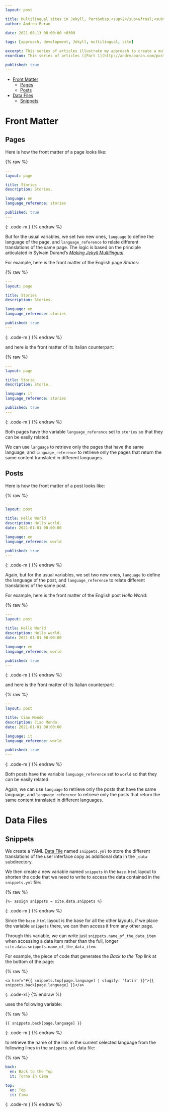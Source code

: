 ```yaml
---
layout: post

title: Multilingual sites in Jekyll, Part&nbsp;<sup>2</sup>&frasl;<sub>4</sub>
author: Andrea Buran

date: 2021-08-13 08:00:00 +0300

tags: [approach, development, Jekyll, multilingual, site]

excerpt: This series of articles illustrate my approach to create a multilingual site in Jekyll.
exordium: This series of articles ([Part 1](http://andreaburan.com/post/multilingual-sites-in-jekyll.html), [Part 2](http://andreaburan.com/post/multilingual-sites-in-jekyll-2.html), [Part 3](http://andreaburan.com/post/multilingual-sites-in-jekyll-3.html), [Part 4](http://andreaburan.com/post/multilingual-sites-in-jekyll-4.html)) and this extremely [basic *GitHub Pages* site](https://ranbureand.github.io/multilingual-experiment/) illustrate my approach to create a multilingual site in *[Jekyll](https://jekyllrb.com/ "Jekyll")*.

published: true
---
```


+ [Front Matter](#front-matter)
  + [Pages](#pages-1)
  + [Posts](#posts-1)
+ [Data Files](#data-files)
  + [Snippets](#snippets)

# Front Matter

## Pages

Here is how the front matter of a page looks like:

{% raw %}
``` yaml
---
layout: page

title: Stories
description: Stories.

language: en
language_reference: stories

published: true
---
```
{: .code-m }
{% endraw %}

But for the usual variables, we set two new ones, `language` to define the language of the page, and `language_reference` to relate different translations of the same page. The logic is based on the principle articulated in Sylvain Durand’s *[Making Jekyll Multilingual](https://sylvaindurand.org/making-jekyll-multilingual/#principle "Making Jekyll
Multilingual")*.

For example, here is the front matter of the English page *Stories*:

{% raw %}
``` yaml
---
layout: page

title: Stories
description: Stories.

language: en
language_reference: stories

published: true
---
```
{: .code-m }
{% endraw %}

and here is the front matter of its Italian counterpart:

{% raw %}
``` yaml
---
layout: page

title: Storie
description: Storie.

language: it
language_reference: stories

published: true
---
```
{: .code-m }
{% endraw %}

Both pages have the variable `language_reference` set to `stories` so that they can be easily related.

We can use `language` to retrieve only the pages that have the same language, and `language_reference` to retrieve only the pages that return the same content translated in different languages.

## Posts

Here is how the front matter of a post looks like:

{% raw %}
``` yaml
---
layout: post

title: Hello World
description: Hello world.
date: 2021-01-01 00:00:00

language: en
language_reference: world

published: true
---
```
{: .code-m }
{% endraw %}

Again, but for the usual variables, we set two new ones, `language` to define the language of the post, and `language_reference` to relate different translations of the same post.

For example, here is the front matter of the English post *Hello World*:

{% raw %}
``` yaml
---
layout: post

title: Hello World
description: Hello world.
date: 2021-01-01 00:00:00

language: en
language_reference: world

published: true
---
```
{: .code-m }
{% endraw %}

and here is the front matter of its Italian counterpart:

{% raw %}
``` yaml
---
layout: post

title: Ciao Mondo
description: Ciao Mondo.
date: 2021-01-01 00:00:00

language: it
language_reference: world

published: true
---
```
{: .code-m }
{% endraw %}

Both posts have the variable `language_reference` set to `world` so that they can be easily related.

Again, we can use `language` to retrieve only the posts that have the same language, and `language_reference` to retrieve only the posts that return the same content translated in different languages.

# Data Files

## Snippets

We create a YAML [Data File](https://jekyllrb.com/docs/datafiles/ "Data Files") named `snippets.yml` to store the different translations of the user interface copy as additional data in the `_data` subdirectory.

We then create a new variable named `snippets` in the `base.html` layout to shorten the code that we need to write to access the data contained in the `snippets.yml` file:

{% raw %}
``` liquid
{%- assign snippets = site.data.snippets %}
```
{: .code-m }
{% endraw %}

Since the `base.html` layout is the base for all the other layouts, if we place the variable `snippets` there, we can then access it from any other page.

Through this variable, we can write just `snippets.name_of_the_data_item` when accessing a data item rather than the full, longer `site.data.snippets.name_of_the_data_item`.

For example, the piece of code that generates the *Back to the Top* link at the bottom of the page:

{% raw %}
``` liquid
<a href="#{{ snippets.top[page.language] | slugify: 'latin' }}">{{ snippets.back[page.language] }}</a>
```
{: .code-xl }
{% endraw %}

uses the following variable:

{% raw %}
``` liquid
{{ snippets.back[page.language] }}
```
{: .code-m }
{% endraw %}

to retrieve the name of the link in the current selected language from the following lines in the `snippets.yml` data file:

{% raw %}
``` yaml
back:
  en: Back to the Top
  it: Torna in Cima

top:
  en: Top
  it: Cima
```
{: .code-m }
{% endraw %}